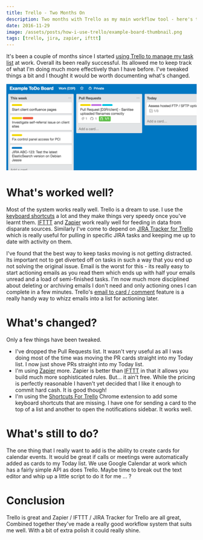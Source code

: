 ```yaml
---
title: Trello - Two Months On
description: Two months with Trello as my main workflow tool - here's the skinny
date: 2016-11-29
image: /assets/posts/how-i-use-trello/example-board-thumbnail.png
tags: [trello, jira, zapier, ifttt]
---
```


It's been a couple of months since I started [using Trello to manage my task list](/2016/how-i-use-trello.html) at work. Overall its been really successful. Its allowed me to keep track of what I'm doing much more effectively than I have before. I've tweaked things a bit and I thought it would be worth documenting what's changed.

![Example ToDo Board][image-board-thumbnail]

# What's worked well?

Most of the system works really well. Trello is a dream to use. I use the [keyboard shortcuts] a lot and they make things very speedy once you've learnt them. [IFTTT] and [Zapier] work really well for feeding in data from disparate sources. Similarly I've come to depend on [JIRA Tracker for Trello] which is really useful for pulling in specific JIRA tasks and keeping me up to date with activity on them.

I've found that the best way to keep tasks moving is not getting distracted. Its important not to get diverted off on tasks in such a way that you end up not solving the original issue. Email is the worst for this - its really easy to start actioning emails as you read them which ends up with half your emails unread and a load of semi-finished tasks. I'm now much more disciplined about deleting or archiving emails I don't need and only actioning ones I can complete in a few minutes. Trello's [email to card / comment] feature is a really handy way to whizz emails into a list for actioning later.

# What's changed?

Only a few things have been tweaked.

* I've dropped the Pull Requests list. It wasn't very useful as all I was doing most of the time was moving the PR cards straight into my Today list. I now just shove PRs straight into my Today list.
* I'm using [Zapier] more. Zapier is better than [IFTTT] in that it allows you build much more sophisticated rules. But... it ain't free. While the pricing is perfectly reasonable I haven't yet decided that I like it enough to commit hard cash. It is good though!
* I'm using the [Shortcuts For Trello] Chrome extension to add some keyboard shortcuts that are missing. I have one for sending a card to the top of a list and another to open the notifications sidebar. It works well.

# What's still to do?

The one thing that I really want to add is the ability to create cards for calendar events. It would be great if calls or meetings were automatically added as cards to my Today list. We use Google Calendar at work which has a fairly simple API as does Trello. Maybe time to break out the text editor and whip up a little script to do it for me ... ?

# Conclusion

Trello is great and Zapier / IFTTT / JIRA Tracker for Trello are all great, Combined together they've made a really good workflow system that suits me well. With a bit of extra polish it could really shine.

[keyboard shortcuts]: https://trello.com/shortcuts
[ifttt]: https://ifttt.com
[zapier]: https://zapier.com
[ain't free]: https://zapier.com/pricing/
[Jira Tracker for Trello]: https://github.com/somebox/jira-tracker-for-trello
[Shortcuts For Trello]: https://github.com/bulkan/shortcuts-for-trello
[email to card / comment]: http://help.trello.com/article/809-creating-cards-by-email
[image-board-thumbnail]: /assets/posts/how-i-use-trello/example-board-thumbnail.png

